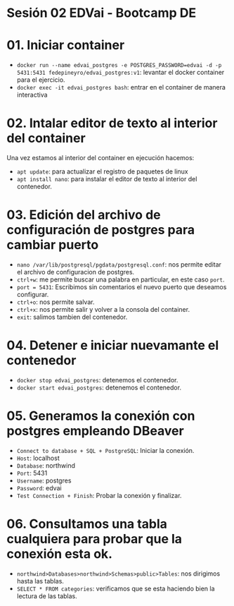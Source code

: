 # Sesión 02 EDVai - Bootcamp DE

# 01. Iniciar container
- `docker run --name edvai_postgres -e POSTGRES_PASSWORD=edvai -d -p 5431:5431 fedepineyro/edvai_postgres:v1`: levantar el docker container para el ejercicio. 
- `docker exec -it edvai_postgres bash`: entrar en el container de manera interactiva

# 02. Intalar editor de texto al interior del container
Una vez estamos al interior del container en ejecución hacemos:
- `apt update`: para actualizar el registro de paquetes de linux
- `apt install nano`: para instalar el editor de texto al interior del contenedor.

# 03. Edición del archivo de configuración de postgres para cambiar puerto
- `nano /var/lib/postgresql/pgdata/postgresql.conf`: nos permite editar el archivo de configuracion de postgres.
- `ctrl+w`: me permite buscar una palabra en particular, en este caso `port`.
- `port = 5431`: Escribimos sin comentarios el nuevo puerto que deseamos configurar. 
- `ctrl+o`: nos permite salvar.
- `ctrl+x`: nos permite salir y volver a la consola del container.
- `exit`: salimos tambien del contenedor.

# 04. Detener e iniciar nuevamante el contenedor
- `docker stop edvai_postgres`: detenemos el contenedor.
- `docker start edvai_postgres`: detenemos el contenedor.

# 05. Generamos la conexión con postgres empleando DBeaver
- `Connect to database + SQL + PostgreSQL`: Iniciar la conexión.
- `Host`: localhost
- `Database`: northwind
- `Port`: 5431
- `Username`: postgres
- `Password`: edvai
- `Test Connection + Finish`: Probar la conexión y finalizar.

# 06. Consultamos una tabla cualquiera para probar que la conexión esta ok.
- `northwind>Databases>northwind>Schemas>public>Tables`: nos dirigimos hasta las tablas.
- `SELECT * FROM categories`: verificamos que se esta haciendo bien la lectura de las tablas.







